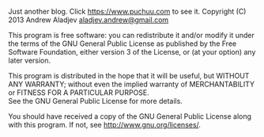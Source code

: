Just another blog. Click https://www.puchuu.com to see it.
Copyright (C) 2013 Andrew Aladjev <aladjev.andrew@gmail.com>

This program is free software: you can redistribute it and/or modify it under the terms of the GNU General Public License as published by the Free Software Foundation, either version 
3 of the License, or (at your option) any later version.

This program is distributed in the hope that it will be useful, but WITHOUT ANY WARRANTY; without even the implied warranty of MERCHANTABILITY or FITNESS FOR A PARTICULAR PURPOSE.  
See the GNU General Public License for more details.

You should have received a copy of the GNU General Public License along with this program.  If not, see <http://www.gnu.org/licenses/>.
